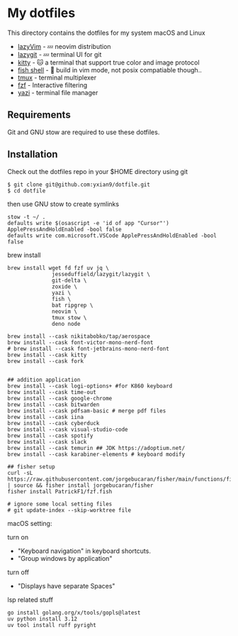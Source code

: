 # My dotfiles

This directory contains the dotfiles for my system macOS and Linux

- [lazyVim](https://www.lazyvim.org/) - 💤 neovim distribution 
- [lazygit](https://github.com/jesseduffield/lazygit) -  💤 terminal UI for git 
- [kitty](https://github.com/kovidgoyal/kitty) - 🐱 a terminal that support true color and image protocol
- [fish shell](https://fishshell.com/) - 🐠 build in vim mode, not posix compatiable though..
- [tmux](https://github.com/tmux/tmux) - terminal multiplexer
- [fzf](https://github.com/PatrickF1/fzf.fish) - Interactive filtering
- [yazi](https://github.com/sxyazi/yazi) - terminal file manager

## Requirements
Git and GNU stow are required to use these dotfiles.


## Installation
Check out the dotfiles repo in your $HOME directory using git

```
$ git clone git@github.com:yxian9/dotfile.git
$ cd dotfile
```

then use GNU stow to create symlinks

```
stow -t ~/ .
defaults write $(osascript -e 'id of app "Cursor"') ApplePressAndHoldEnabled -bool false
defaults write com.microsoft.VSCode ApplePressAndHoldEnabled -bool false
```

brew install
```
brew install wget fd fzf uv jq \
              jesseduffield/lazygit/lazygit \
              git-delta \
              zoxide \
              yazi \
              fish \
              bat ripgrep \
              neovim \
              tmux stow \
              deno node

brew install --cask nikitabobko/tap/aerospace
brew install --cask font-victor-mono-nerd-font
# brew install --cask font-jetbrains-mono-nerd-font
brew install --cask kitty
brew install --cask fork


## addition application
brew install --cask logi-options+ #for K860 keyboard
brew install --cask time-out
brew install --cask google-chrome
brew install --cask bitwarden
brew install --cask pdfsam-basic # merge pdf files
brew install --cask iina
brew install --cask cyberduck
brew install --cask visual-studio-code
brew install --cask spotify
brew install --cask slack
brew install --cask temurin ## JDK https://adoptium.net/ 
brew install --cask karabiner-elements # keyboard modify

## fisher setup
curl -sL https://raw.githubusercontent.com/jorgebucaran/fisher/main/functions/fisher.fish | source && fisher install jorgebucaran/fisher
fisher install PatrickF1/fzf.fish

# ignore some local setting files
# git update-index --skip-worktree file
```
macOS setting:

turn on
- "Keyboard navigation" in keyboard shortcuts.
- "Group windows by application"

turn off
- "Displays have separate Spaces"

lsp related stuff
```
go install golang.org/x/tools/gopls@latest
uv python install 3.12
uv tool install ruff pyright

```
